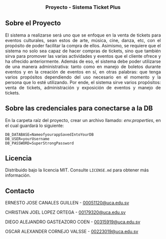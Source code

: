 <div id="top"></div>

<!-- PROJECT LOGO -->
<br />
<div align="center">
  <h3 align="center">Proyecto - Sistema Ticket Plus</h3>
</div>

<!-- ABOUT THE PROJECT -->
## Sobre el Proyecto
<p align="justify">
El sistema a realizarse será uno que se enfoque en la venta de tickets para eventos culturales, sean estos de arte, música, cine, danza, etc, con el propósito de poder facilitar la compra de ellos. Asimismo, se requiere que el sistema no solo sea capaz de hacer compras de tickets, sino que también sirva para promover las varias actividades y eventos que el cliente ofrece y ha ofrecido anteriormente. Además de eso, el sistema debe poder utilizarse de una manera administrativa: tanto como en manejo de boletos durante eventos y en la creación de eventos en sí, en otras palabras: que tenga varios propósitos dependiendo del uso necesario en el momento y la persona que lo esté utilizando. Por ende, el sistema sirve varios propósitos: venta de tickets, administración y exposición de eventos y manejo de tickets.
</p>

<!-- SERVER -->
## Sobre las credenciales para conectarse a la DB
<p align="justify">
En la carpeta raíz del proyecto, crear un archivo llamado: <em>env.properties</em>, en el cual guardará lo siguiente:</p>

```
DB_DATABASE=NameofyourappSavedIntoYourDB
DB_USER=yourUsername
DB_PASSWORD=SuperStrongPassword
```
<!-- LICENSE -->
## Licencia

Distribuido bajo la licencia MIT. Consulte `LICENSE.md` para obtener más información.

<!-- CONTACT -->
## Contacto

ERNESTO JOSE CANALES GUILLEN - 00051120@uca.edu.sv

CHRISTIAN JOEL LOPEZ ORTEGA - 00179320@uca.edu.sv

DIEGO ALEJANDRO GASTEAZORO COEN - 00315919@uca.edu.sv

OSCAR ALEXANDER CORNEJO VALSSE - 00223019@uca.edu.sv
